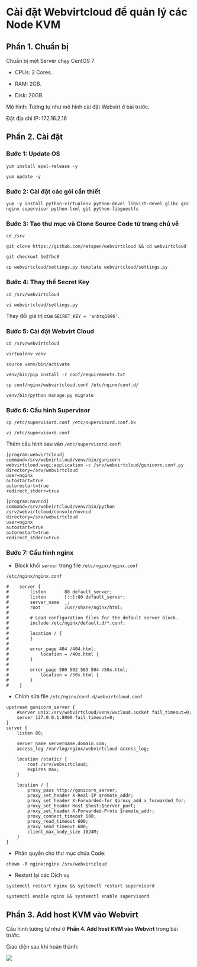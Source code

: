# Cài đặt Webvirtcloud để quản lý các Node KVM

## Phần 1. Chuẩn bị

Chuẩn bị một Server chạy CentOS 7

- CPUs: 2 Cores.

- RAM: 2GB.

- Disk: 20GB.

Mô hình: Tương tự như mô hình cài đặt Webvirt ở bài trước.

Đặt địa chỉ IP: 172.16.2.16

## Phần 2. Cài đặt

### Bước 1: Update OS

```
yum install epel-release -y

yum update -y
```

### Bước 2: Cài đặt các gói cần thiết

```
yum -y install python-virtualenv python-devel libvirt-devel glibc gcc nginx supervisor python-lxml git python-libguestfs
```

### Bước 3: Tạo thư mục và Clone Source Code từ trang chủ về

```
cd /srv

git clone https://github.com/retspen/webvirtcloud && cd webvirtcloud

git checkout 1e2fbc8

cp webvirtcloud/settings.py.template webvirtcloud/settings.py
```

### Bước 4: Thay thế Secret Key

```
cd /srv/webvirtcloud

vi webvirtcloud/settings.py

```

Thay đổi giá trị của `SECRET_KEY = 'anhtq1996'`.

### Bước 5: Cài đặt Webvirt Cloud

```
cd /srv/webvirtcloud

virtualenv venv

source venv/bin/activate

venv/bin/pip install -r conf/requirements.txt

cp conf/nginx/webvirtcloud.conf /etc/nginx/conf.d/

venv/bin/python manage.py migrate

```

### Bước 6: Cấu hình Supervisor

```
cp /etc/supervisord.conf /etc/supervisord.conf.bk

vi /etc/supervisord.conf
```

Thêm cấu hình sau vào `/etc/supervisord.conf`:

```
[program:webvirtcloud]
command=/srv/webvirtcloud/venv/bin/gunicorn webvirtcloud.wsgi:application -c /srv/webvirtcloud/gunicorn.conf.py
directory=/srv/webvirtcloud
user=nginx
autostart=true
autorestart=true
redirect_stderr=true

[program:novncd]
command=/srv/webvirtcloud/venv/bin/python /srv/webvirtcloud/console/novncd
directory=/srv/webvirtcloud
user=nginx
autostart=true
autorestart=true
redirect_stderr=true
```

### Bước 7: Cấu hình nginx

- Block khối `server` trong file `/etc/nginx/nginx.conf`

```
/etc/nginx/nginx.conf
```

```
#    server {
#        listen       80 default_server;
#        listen       [::]:80 default_server;
#        server_name  _;
#        root         /usr/share/nginx/html;
#
#        # Load configuration files for the default server block.
#        include /etc/nginx/default.d/*.conf;
#
#        location / {
#        }
#
#        error_page 404 /404.html;
#            location = /40x.html {
#        }
#
#        error_page 500 502 503 504 /50x.html;
#            location = /50x.html {
#        }
#    }
```

- Chỉnh sửa file `/etc/nginx/conf.d/webvirtcloud.conf`

```
upstream gunicorn_server {
    #server unix:/srv/webvirtcloud/venv/wvcloud.socket fail_timeout=0;
    server 127.0.0.1:8000 fail_timeout=0;
}
server {
    listen 80;

    server_name servername.domain.com;
    access_log /var/log/nginx/webvirtcloud-access_log; 

    location /static/ {
        root /srv/webvirtcloud;
        expires max;
    }

    location / {
        proxy_pass http://gunicorn_server;
        proxy_set_header X-Real-IP $remote_addr;
        proxy_set_header X-Forwarded-for $proxy_add_x_forwarded_for;
        proxy_set_header Host $host:$server_port;
        proxy_set_header X-Forwarded-Proto $remote_addr;
        proxy_connect_timeout 600;
        proxy_read_timeout 600;
        proxy_send_timeout 600;
        client_max_body_size 1024M;
    }
}
```

- Phân quyền cho thư mục chứa Code:

```
chown -R nginx:nginx /srv/webvirtcloud
```

- Restart lại các Dịch vụ

```
systemctl restart nginx && systemctl restart supervisord

systemctl enable nginx && systemctl enable supervisord
```

## Phần 3. Add host KVM vào Webvirt

Cấu hình tương tự như ở **Phần 4. Add host KVM vào Webvirt** trong bài trước.

Giao diện sau khi hoàn thành:

<img src="https://imgur.com/hcRzaQ0.png">